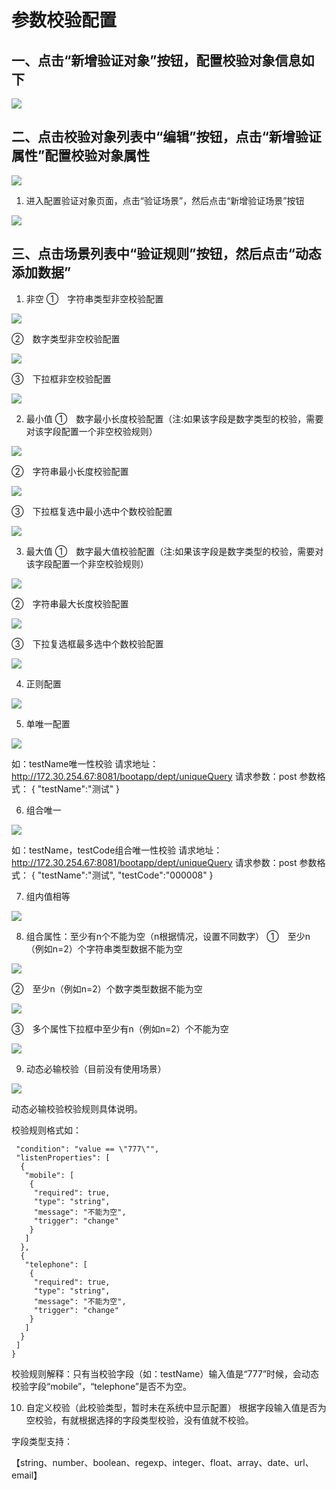 # 参数校验配置

##   一、点击“新增验证对象”按钮，配置校验对象信息如下
 
![](http://mybucket1511-1252602947.cn-north.myqcloud.com/12345/26bbfdd2-039d-41a9-8bf1-f0e0bbefce09.png)

##  二、点击校验对象列表中“编辑”按钮，点击“新增验证属性”配置校验对象属性

![](http://mybucket1511-1252602947.cn-north.myqcloud.com/12345/8d4e408c-43fd-4e90-a4cf-91b0ab3c37f1.png)
 
1.	进入配置验证对象页面，点击“验证场景”，然后点击“新增验证场景”按钮
 
![](http://mybucket1511-1252602947.cn-north.myqcloud.com/12345/a72bde3f-599a-40aa-aa74-cc5f30910482.png)

## 三、点击场景列表中“验证规则”按钮，然后点击“动态添加数据”
1.	非空
①　字符串类型非空校验配置
 
![](http://mybucket1511-1252602947.cn-north.myqcloud.com/12345/ec0e8462-02ac-4fb3-ba52-e4ca6c57c689.png)

②　数字类型非空校验配置
 
![](http://mybucket1511-1252602947.cn-north.myqcloud.com/12345/0699f618-d9c6-4a6f-bc7f-8c627b7c50d6.png)

③　下拉框非空校验配置


![](http://mybucket1511-1252602947.cn-north.myqcloud.com/12345/48575de5-a81a-4ea2-b848-16912d89082a.png)
 

2.	最小值
①　数字最小长度校验配置（注:如果该字段是数字类型的校验，需要对该字段配置一个非空校验规则）
 
![](http://mybucket1511-1252602947.cn-north.myqcloud.com/12345/21feefcf-0316-4646-accc-ede25c7d3094.png?)

②　字符串最小长度校验配置

![](http://mybucket1511-1252602947.cn-north.myqcloud.com/12345/395bd470-1eed-479a-969b-286ede07ec51.png?)

 
③　下拉框复选中最小选中个数校验配置

 ![](http://mybucket1511-1252602947.cn-north.myqcloud.com/12345/b2be64a8-f452-4119-8573-7e2adf1a7926.png?)

3.	最大值
①　数字最大值校验配置（注:如果该字段是数字类型的校验，需要对该字段配置一个非空校验规则）

![](http://mybucket1511-1252602947.cn-north.myqcloud.com/12345/d9d0403b-02fa-4919-92cb-da87734e2f51.png?)

②　字符串最大长度校验配置

![](http://mybucket1511-1252602947.cn-north.myqcloud.com/12345/a0eb6531-11d0-4d76-9121-c8ac32a09521.png?)

 
③　下拉复选框最多选中个数校验配置

![](http://mybucket1511-1252602947.cn-north.myqcloud.com/12345/007795a4-8c88-49af-890b-1484dea88947.png?)

 
4.	正则配置

![](http://mybucket1511-1252602947.cn-north.myqcloud.com/12345/3c190deb-c1a6-4b27-b470-8733baf84464.png?)
 
5.	单唯一配置

![](http://mybucket1511-1252602947.cn-north.myqcloud.com/12345/54239bec-981b-4323-9359-9e83858d770d.png?)
 
如：testName唯一性校验
请求地址：http://172.30.254.67:8081/bootapp/dept/uniqueQuery
请求参数：post
参数格式：
{
	"testName":"测试"
}

6.	组合唯一

![](http://mybucket1511-1252602947.cn-north.myqcloud.com/12345/00b617e6-960c-4a32-a3a6-7f4a1c10d756.png?)

如：testName，testCode组合唯一性校验
请求地址：http://172.30.254.67:8081/bootapp/dept/uniqueQuery
请求参数：post
参数格式：
{
	"testName":"测试",
"testCode":"000008"
}

7.	组内值相等
 
![](http://mybucket1511-1252602947.cn-north.myqcloud.com/12345/dcaafa79-e8f3-45d3-a840-21f73c444906.png?)

8.	组合属性：至少有n个不能为空（n根据情况，设置不同数字）
①　至少n（例如n=2）个字符串类型数据不能为空

![](http://mybucket1511-1252602947.cn-north.myqcloud.com/12345/2040d14f-63d0-4d8b-b8f1-f3dfc2a93e3e.png?)
 
②　至少n（例如n=2）个数字类型数据不能为空

![](http://mybucket1511-1252602947.cn-north.myqcloud.com/12345/e46588ac-24e0-4b5c-9d36-3b90d4094fac.png?)
 
③　多个属性下拉框中至少有n（例如n=2）个不能为空

![](http://mybucket1511-1252602947.cn-north.myqcloud.com/12345/057c08bf-bffe-4996-b735-cc42adad2a49.png?)
 
9.	动态必输校验（目前没有使用场景）

![](http://mybucket1511-1252602947.cn-north.myqcloud.com/12345/a02e0fab-d6fb-4688-814d-ca1b1fa2a835.png?)
 
动态必输校验校验规则具体说明。

校验规则格式如：
```{
 "condition": "value == \"777\"",
 "listenProperties": [
  {
   "mobile": [
    {
     "required": true,
     "type": "string",
     "message": "不能为空",
     "trigger": "change"
    }
   ]
  },
  {
   "telephone": [
    {
     "required": true,
     "type": "string",
     "message": "不能为空",
     "trigger": "change"
    }
   ]
  }
 ]
}

```

校验规则解释：只有当校验字段（如：testName）输入值是“777”时候，会动态校验字段“mobile”，“telephone”是否不为空。

10.	自定义校验（此校验类型，暂时未在系统中显示配置）
根据字段输入值是否为空校验，有就根据选择的字段类型校验，没有值就不校验。

字段类型支持：

【string、number、boolean、regexp、integer、float、array、date、url、email】



```
